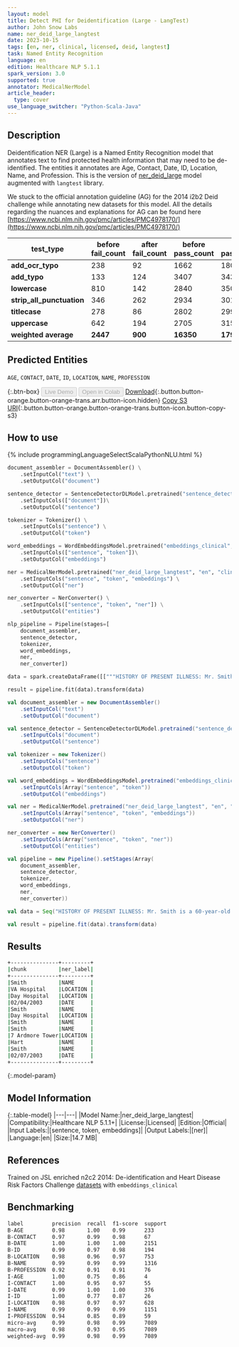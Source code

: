 ```yaml
---
layout: model
title: Detect PHI for Deidentification (Large - LangTest)
author: John Snow Labs
name: ner_deid_large_langtest
date: 2023-10-15
tags: [en, ner, clinical, licensed, deid, langtest]
task: Named Entity Recognition
language: en
edition: Healthcare NLP 5.1.1
spark_version: 3.0
supported: true
annotator: MedicalNerModel
article_header:
  type: cover
use_language_switcher: "Python-Scala-Java"
---
```


## Description

Deidentification NER (Large) is a Named Entity Recognition model that annotates text to find protected health information that may need to be de-identified. The entities it annotates are Age, Contact, Date, ID, Location, Name, and Profession. This is the version of [ner_deid_large](https://nlp.johnsnowlabs.com/2021/03/31/ner_deid_large_en.html) model augmented with `langtest` library.

We stuck to the official annotation guideline (AG) for the 2014 i2b2 Deid challenge while annotating new datasets for this model. All the details regarding the nuances and explanations for AG can be found here [https://www.ncbi.nlm.nih.gov/pmc/articles/PMC4978170/](https://www.ncbi.nlm.nih.gov/pmc/articles/PMC4978170/)

| **test_type**             | **before fail_count** | **after fail_count** | **before pass_count** | **after pass_count** | **minimum pass_rate** | **before pass_rate** | **after pass_rate** |
|---------------------------|-----------------------|----------------------|-----------------------|----------------------|-----------------------|----------------------|---------------------|
| **add_ocr_typo**          | 238                   | 92                   | 1662                  | 1808                 | 95%                   | 87%                  | 95%                 |
| **add_typo**              | 133                   | 124                  | 3407                  | 3437                 | 95%                   | 96%                  | 97%                 |
| **lowercase**             | 810                   | 142                  | 2840                  | 3508                 | 95%                   | 78%                  | 96%                 |
| **strip_all_punctuation** | 346                   | 262                  | 2934                  | 3018                 | 95%                   | 89%                  | 92%                 |
| **titlecase**             | 278                   | 86                   | 2802                  | 2994                 | 95%                   | 91%                  | 97%                 |
| **uppercase**             | 642                   | 194                  | 2705                  | 3153                 | 95%                   | 81%                  | 94%                 |
| **weighted average**      | **2447**              | **900**              | **16350**             | **17918**            | **95%**               | **86.98%**           | **95.22%**          |

## Predicted Entities

`AGE`, `CONTACT`, `DATE`, `ID`, `LOCATION`, `NAME`, `PROFESSION`

{:.btn-box}
<button class="button button-orange" disabled>Live Demo</button>
<button class="button button-orange" disabled>Open in Colab</button>
[Download](https://s3.amazonaws.com/auxdata.johnsnowlabs.com/clinical/models/ner_deid_large_langtest_en_5.1.1_3.0_1697391879893.zip){:.button.button-orange.button-orange-trans.arr.button-icon.hidden}
[Copy S3 URI](s3://auxdata.johnsnowlabs.com/clinical/models/ner_deid_large_langtest_en_5.1.1_3.0_1697391879893.zip){:.button.button-orange.button-orange-trans.button-icon.button-copy-s3}

## How to use



<div class="tabs-box" markdown="1">
{% include programmingLanguageSelectScalaPythonNLU.html %}
  
```python
document_assembler = DocumentAssembler() \
    .setInputCol("text") \
    .setOutputCol("document")

sentence_detector = SentenceDetectorDLModel.pretrained("sentence_detector_dl_healthcare", "en", "clinical/models")\
    .setInputCols(["document"])\
    .setOutputCol("sentence")

tokenizer = Tokenizer() \
    .setInputCols("sentence") \
    .setOutputCol("token")

word_embeddings = WordEmbeddingsModel.pretrained("embeddings_clinical", "en", "clinical/models")\
    .setInputCols(["sentence", "token"])\
    .setOutputCol("embeddings")

ner = MedicalNerModel.pretrained("ner_deid_large_langtest", "en", "clinical/models") \
    .setInputCols("sentence", "token", "embeddings") \
    .setOutputCol("ner")

ner_converter = NerConverter() \
    .setInputCols(["sentence", "token", "ner"]) \
    .setOutputCol("entities")

nlp_pipeline = Pipeline(stages=[
    document_assembler, 
    sentence_detector, 
    tokenizer, 
    word_embeddings, 
    ner, 
    ner_converter]) 

data = spark.createDataFrame([["""HISTORY OF PRESENT ILLNESS: Mr. Smith is a 60-year-old white male veteran with multiple comorbidities, who has a history of bladder cancer diagnosed approximately two years ago by the VA Hospital. He underwent a resection there. He was to be admitted to the Day Hospital for cystectomy. He was seen in Urology Clinic and Radiology Clinic on 02/04/2003.	HOSPITAL COURSE: Mr. Smith presented to the Day Hospital in anticipation for Urology surgery. On evaluation, EKG, echocardiogram was abnormal, a Cardiology consult was obtained. A cardiac adenosine stress MRI was then proceeded, same was positive for inducible ischemia, mild-to-moderate inferolateral subendocardial infarction with peri-infarct ischemia. In addition, inducible ischemia seen in the inferior lateral septum. Mr. Smith underwent a left heart catheterization, which revealed two vessel coronary artery disease. The RCA, proximal was 95% stenosed and the distal 80% stenosed. The mid LAD was 85% stenosed and the distal LAD was 85% stenosed. There was four Multi-Link Vision bare metal stents placed to decrease all four lesions to 0%. Following intervention, Mr. Smith was admitted to 7 Ardmore Tower under Cardiology Service under the direction of Dr. Hart. Mr. Smith had a noncomplicated post-intervention hospital course. He was stable for discharge home on 02/07/2003 with instructions to take Plavix daily for one month and Urology is aware of the same."""]]).toDF("text")

result = pipeline.fit(data).transform(data)
```
```scala
val document_assembler = new DocumentAssembler()
    .setInputCol("text")
    .setOutputCol("document")

val sentence_detector = SentenceDetectorDLModel.pretrained("sentence_detector_dl_healthcare","en","clinical/models")
    .setInputCols("document")
    .setOutputCol("sentence")

val tokenizer = new Tokenizer()
    .setInputCols("sentence")
    .setOutputCol("token")

val word_embeddings = WordEmbeddingsModel.pretrained("embeddings_clinical", "en", "clinical/models")
    .setInputCols(Array("sentence", "token"))
    .setOutputCol("embeddings")

val ner = MedicalNerModel.pretrained("ner_deid_large_langtest", "en", "clinical/models")
    .setInputCols(Array("sentence", "token", "embeddings"))
    .setOutputCol("ner")

ner_converter = new NerConverter()
    .setInputCols(Array("sentence", "token", "ner"))
    .setOutputCol("entities")

val pipeline = new Pipeline().setStages(Array(
    document_assembler, 
    sentence_detector, 
    tokenizer, 
    word_embeddings, 
    ner, 
    ner_converter))

val data = Seq("HISTORY OF PRESENT ILLNESS: Mr. Smith is a 60-year-old white male veteran with multiple comorbidities, who has a history of bladder cancer diagnosed approximately two years ago by the VA Hospital. He underwent a resection there. He was to be admitted to the Day Hospital for cystectomy. He was seen in Urology Clinic and Radiology Clinic on 02/04/2003. HOSPITAL COURSE: Mr. Smith presented to the Day Hospital in anticipation for Urology surgery. On evaluation, EKG, echocardiogram was abnormal, and a Cardiology consult was obtained. A cardiac adenosine stress MRI was then proceeded, same was positive for inducible ischemia, mild-to-moderate inferolateral subendocardial infarction with peri-infarct ischemia. In addition, inducible ischemia seen in the inferior lateral septum. Mr. Smith underwent a left heart catheterization, which revealed two vessel coronary artery disease. The RCA, proximal was 95% stenosed and the distal 80% stenosed. The mid LAD was 85% stenosed and the distal LAD was 85% stenosed. There was four Multi-Link Vision bare metal stents placed to decrease all four lesions to 0%. Following intervention, Mr. Smith was admitted to 7 Ardmore Tower under Cardiology Service under the direction of Dr. Hart. Mr. Smith had a noncomplicated post-intervention hospital course. He was stable for discharge home on 02/07/2003 with instructions to take Plavix daily for one month and Urology is aware of the same.").toDF("text")

val result = pipeline.fit(data).transform(data)
```
</div>

## Results

```bash
+---------------+---------+
|chunk          |ner_label|
+---------------+---------+
|Smith          |NAME     |
|VA Hospital    |LOCATION |
|Day Hospital   |LOCATION |
|02/04/2003     |DATE     |
|Smith          |NAME     |
|Day Hospital   |LOCATION |
|Smith          |NAME     |
|Smith          |NAME     |
|7 Ardmore Tower|LOCATION |
|Hart           |NAME     |
|Smith          |NAME     |
|02/07/2003     |DATE     |
+---------------+---------+
```

{:.model-param}
## Model Information

{:.table-model}
|---|---|
|Model Name:|ner_deid_large_langtest|
|Compatibility:|Healthcare NLP 5.1.1+|
|License:|Licensed|
|Edition:|Official|
|Input Labels:|[sentence, token, embeddings]|
|Output Labels:|[ner]|
|Language:|en|
|Size:|14.7 MB|

## References

Trained on JSL enriched n2c2 2014: De-identification and Heart Disease Risk Factors Challenge [datasets](https://portal.dbmi.hms.harvard.edu/projects/n2c2-2014/) with `embeddings_clinical`

## Benchmarking

```bash
label         precision  recall  f1-score  support 
B-AGE         0.98       1.00    0.99      233     
B-CONTACT     0.97       0.99    0.98      67      
B-DATE        1.00       1.00    1.00      2151    
B-ID          0.99       0.97    0.98      194     
B-LOCATION    0.98       0.96    0.97      753     
B-NAME        0.99       0.99    0.99      1316    
B-PROFESSION  0.92       0.91    0.91      76      
I-AGE         1.00       0.75    0.86      4       
I-CONTACT     1.00       0.95    0.97      55      
I-DATE        0.99       1.00    1.00      376     
I-ID          1.00       0.77    0.87      26      
I-LOCATION    0.98       0.97    0.97      628     
I-NAME        0.99       0.99    0.99      1151    
I-PROFESSION  0.94       0.85    0.89      59      
micro-avg     0.99       0.98    0.99      7089    
macro-avg     0.98       0.93    0.95      7089    
weighted-avg  0.99       0.98    0.99      7089   
```

